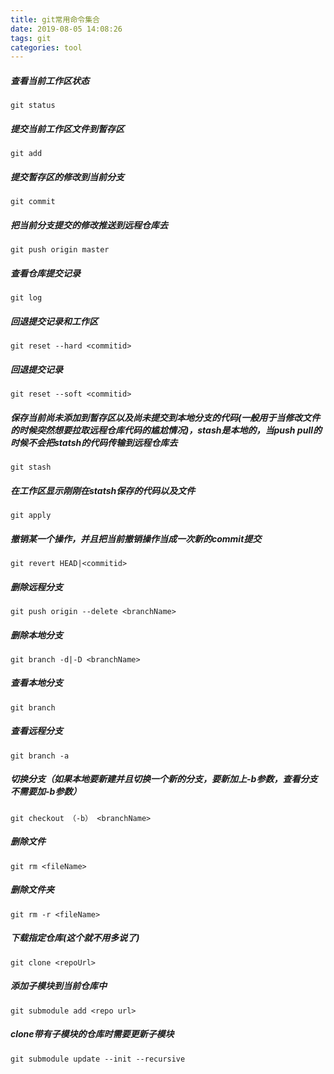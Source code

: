 ```yaml
---
title: git常用命令集合
date: 2019-08-05 14:08:26
tags: git 
categories: tool
---
```



##### 查看当前工作区状态
`git status `

##### 提交当前工作区文件到暂存区
`git add`

##### 提交暂存区的修改到当前分支
`git commit `

<!-- more -->
##### 把当前分支提交的修改推送到远程仓库去
`git push origin master`

##### 查看仓库提交记录
`git log`

##### 回退提交记录和工作区
`git reset --hard <commitid>`

##### 回退提交记录
`git reset --soft <commitid>`

##### 保存当前尚未添加到暂存区以及尚未提交到本地分支的代码(一般用于当修改文件的时候突然想要拉取远程仓库代码的尴尬情况)，stash是本地的，当push pull的时候不会把statsh的代码传输到远程仓库去
`git stash`

##### 在工作区显示刚刚在statsh保存的代码以及文件
`git apply`

##### 撤销某一个操作，并且把当前撤销操作当成一次新的commit提交
`git revert HEAD|<commitid>`

##### 删除远程分支
`git push origin --delete <branchName>`

##### 删除本地分支
`git branch -d|-D <branchName>`

##### 查看本地分支
`git branch`

##### 查看远程分支
`git branch -a`

##### 切换分支（如果本地要新建并且切换一个新的分支，要新加上-b参数，查看分支不需要加-b参数）
`git checkout （-b） <branchName>`


##### 删除文件
`git rm <fileName>`


##### 删除文件夹
`git rm -r <fileName>`


##### 下载指定仓库(这个就不用多说了)
`git clone <repoUrl>`


##### 添加子模块到当前仓库中
`git submodule add <repo url>`

##### clone带有子模块的仓库时需要更新子模块
`git submodule update --init --recursive`